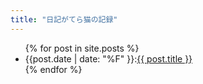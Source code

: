 ```yaml
---
title: "日記がてら猫の記録"
---
```


<ul>
  {% for post in site.posts %}
  <li>
    {{post.date | date: "%F" }}:<a href="{{site.github.url}}{{ post.url }}">{{ post.title }}</a>
  </li>
  {% endfor %}
</ul>
